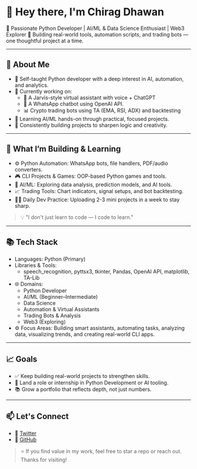 # 👋 Hey there, I'm Chirag Dhawan

🎯 Passionate Python Developer | AI/ML & Data Science Enthusiast | Web3 Explorer
🚀 Building real-world tools, automation scripts, and trading bots — one thoughtful project at a time.

---

## 🚀 About Me
- 🧠 Self-taught Python developer with a deep interest in AI, automation, and analytics.
- 💬 Currently working on: 
  - 🤖 A Jarvis-style virtual assistant with voice + ChatGPT
  - 💬 A WhatsApp chatbot using OpenAI API.
  - 📊 Crypto trading bots using TA (EMA, RSI, ADX) and backtesting
- 🧪 Learning AI/ML hands-on through practical, focused projects.
- 🔁 Consistently building projects to sharpen logic and creativity.

---

## 🔧 What I’m Building & Learning

- ⚙️ Python Automation: WhatsApp bots, file handlers, PDF/audio converters.
- 🎮 CLI Projects & Games: OOP-based Python games and tools.
- 🧠 AI/ML: Exploring data analysis, prediction models, and AI tools.
- 📈 Trading Tools: Chart indicators, signal setups, and bot backtesting.
- 🧑‍💻 Daily Dev Practice: Uploading 2-3 mini projects in a week to stay sharp.

> 💡 "I don't just learn to code — I code to learn."

---

## 📚 Tech Stack
- Languages: Python (Primary)
- Libraries & Tools:
  - speech_recognition, pyttsx3, tkinter, Pandas, OpenAI API, matplotlib, TA-Lib
- 🌐 Domains:
  - Python Developer 
  - AI/ML (Beginner–Intermediate)
  - Data Science
  - Automation & Virtual Assistants
  - Trading Bots & Analysis
  - Web3 (Exploring)
- ⚙️ Focus Areas:
Building smart assistants, automating tasks, analyzing data, visualizing trends, and creating real-world CLI apps.

---

## 📈 Goals
- ✅ Keep building real-world projects to strengthen skills.
- 🚀 Land a role or internship in Python Development or AI tooling.
- 📚 Grow a portfolio that reflects depth, not just numbers.

---

## 📫 Let's Connect
- 📧 [Twitter](https://x.com/chiragdhawan07)
- 💼 [GitHub](https://github.com/chiragdhawan07)

> ⭐ If you find value in my work, feel free to star a repo or reach out.
Thanks for visiting!
